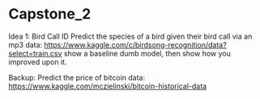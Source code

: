 # Capstone_2
Idea 1: Bird Call ID
Predict the species of a bird given their bird call via an mp3
data:  https://www.kaggle.com/c/birdsong-recognition/data?select=train.csv
show a baseline dumb model, then show how you improved upon it.

Backup:
Predict the price of bitcoin
data:  https://www.kaggle.com/mczielinski/bitcoin-historical-data
